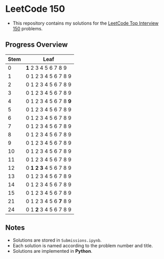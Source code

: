 # LeetCode 150

- This repository contains my solutions for the [LeetCode Top Interview 150](https://leetcode.com/studyplan/top-interview-150) problems.

## Progress Overview

| Stem | Leaf                            |
| ---- | ------------------------------- |
| 0    | **1** 2 3 4 5 6 7 8 9           |
| 1    | 0 1 2 3 4 5 6 7 8 9             |
| 2    | 0 1 2 3 4 5 6 7 8 9             |
| 3    | 0 1 2 3 4 5 6 7 8 9             |
| 4    | 0 1 2 3 4 5 6 7 8 **9**             |
| 5    | 0 1 2 3 4 5 6 7 8 9             |
| 6    | 0 1 2 3 4 5 6 7 8 9             |
| 7    | 0 1 2 3 4 5 6 7 8 9             |
| 8    | 0 1 2 3 4 5 6 7 8 9             |
| 9    | 0 1 2 3 4 5 6 7 8 9             |
| 10   | 0 1 2 3 4 5 6 7 8 9             |
| 11   | 0 1 2 3 4 5 6 7 8 9             |
| 12   | 0 **1** **2** **3** 4 5 6 7 8 9 |
| 13   | 0 1 2 3 4 5 6 7 8 9             |
| 14   | 0 1 2 3 4 5 6 7 8 9             |
| 15   | 0 1 2 3 4 5 6 7 8 9             |
| 21   | 0 1 2 3 4 5 6 **7** 8 9         |
| 24   | 0 1 **2** 3 4 5 6 7 8 9         |

## Notes

- Solutions are stored in `Submissions.ipynb`.
- Each solution is named according to the problem number and title.
- Solutions are implemented in **Python**.
